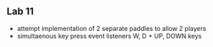 ## Lab 11 ##

* attempt implementation of 2 separate paddles to allow 2 players
* simultaenous key press event listeners W, D + UP, DOWN keys
